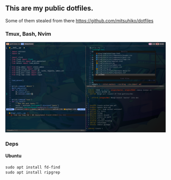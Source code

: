 ## This are my public dotfiles.

Some of them stealed from there https://github.com/mitsuhiko/dotfiles


### Tmux, Bash, Nvim 

![img](https://raw.githubusercontent.com/gunlinux/dotfiles/master/img/config.png)


### Deps

#### Ubuntu 
```
sudo apt install fd-find
sudo apt install ripgrep
```
